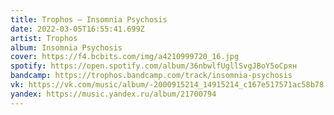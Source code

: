 ```yaml
---
title: Trophos — Insomnia Psychosis
date: 2022-03-05T16:55:41.699Z
artist: Trophos
album: Insomnia Psychosis
cover: https://f4.bcbits.com/img/a4210999720_16.jpg
spotify: https://open.spotify.com/album/36nbwlfUgllSvgJBoY5oCpян
bandcamp: https://trophos.bandcamp.com/track/insomnia-psychosis
vk: https://vk.com/music/album/-2000915214_14915214_c167e517571ac58b78
yandex: https://music.yandex.ru/album/21700794
---
```

